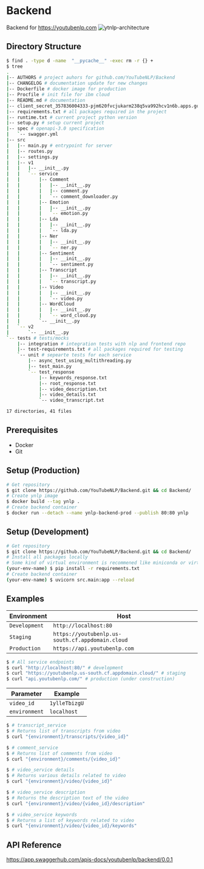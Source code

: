 # Backend
Backend for https://youtubenlp.com
![ytnlp-architecture](https://user-images.githubusercontent.com/31156696/89206709-4aedba00-d5d7-11ea-9b9c-b7ec6ad23a45.png)

## Directory Structure
```bash
$ find . -type d -name  "__pycache__" -exec rm -r {} +
$ tree
.
|-- AUTHORS # project auhors for github.com/YouTubeNLP/Backend
|-- CHANGELOG # documentation update for new changes
|-- Dockerfile # docker image for production
|-- Procfile # init file for ibm cloud
|-- README.md # documentation
|-- client_secret_357836004333-pjm620fvcjukarm238q5va992hcv1n6b.apps.googleusercontent.com.json
|-- requirements.txt # all packages required in the project
|-- runtime.txt # current project python version
|-- setup.py # setup current project
|-- spec # openapi-3.0 specification
|   `-- swagger.yml
|-- src
|   |-- main.py # entrypoint for server
|   |-- routes.py
|   |-- settings.py
|   |-- v1
|   |   |-- __init__.py
|   |   `-- service
|   |       |-- Comment
|   |       |   |-- __init__.py
|   |       |   |-- comment.py
|   |       |   `-- comment_downloader.py
|   |       |-- Emotion
|   |       |   |-- __init__.py
|   |       |   `-- emotion.py
|   |       |-- Lda
|   |       |   |-- __init__.py
|   |       |   `-- lda.py
|   |       |-- Ner
|   |       |   |-- __init__.py
|   |       |   `-- ner.py
|   |       |-- Sentiment
|   |       |   |-- __init__.py
|   |       |   `-- sentiment.py
|   |       |-- Transcript
|   |       |   |-- __init__.py
|   |       |   `-- transcript.py
|   |       |-- Video
|   |       |   |-- __init__.py
|   |       |   `-- video.py
|   |       |-- WordCloud
|   |       |   |-- __init__.py
|   |       |   `-- word_cloud.py
|   |       `-- __init__.py
|   `-- v2
|       `-- __init__.py
`-- tests # tests/mocks
    |-- integration # integration tests with nlp and frontend repo
    |-- test-requirements.txt # all packages required for testing
    `-- unit # sepearte tests for each service
        |-- async_test_using_multithreading.py
        |-- test_main.py
        `-- test_response
            |-- keywords_response.txt
            |-- root_response.txt
            |-- video_description.txt
            |-- video_details.txt
            `-- video_transcript.txt

17 directories, 41 files
```

## Prerequisites
- Docker
- Git

## Setup (Production)
```bash
# Get repository
$ git clone https://github.com/YouTubeNLP/Backend.git && cd Backend/
# Create ynlp image
$ docker build --tag ynlp .
# Create backend container
$ docker run --detach --name ynlp-backend-prod --publish 80:80 ynlp
 ```

## Setup (Development)
```bash
# Get repository
$ git clone https://github.com/YouTubeNLP/Backend.git && cd Backend/
# Install all packages locally
# Some kind of virtual environment is recommened like miniconda or virtualenv
(your-env-name) $ pip install -r requirements.txt
# Create backend container
(your-env-name) $ uvicorn src.main:app --reload
 ```

## Examples
| Environment | Host 
| - | - 
| `Development` | `http://localhost:80`
| `Staging` | `https://youtubenlp.us-south.cf.appdomain.cloud`
| `Production` | `https://api.youtubenlp.com`

```bash
$ # All service endpoints
$ curl "http://localhost:80/" # development
$ curl "https://youtubenlp.us-south.cf.appdomain.cloud/" # staging
$ curl "api.youtubenlp.com/" # production (under construction)
```

| Parameter | Example 
| - | - 
| `video_id` | `1ylleTbizgU`
| `environment` | `localhost`

```bash
$ # transcript_service
$ # Returns list of transcripts from video
$ curl "{environment}/transcripts/{video_id}"
```
```bash
$ # comment_service
$ # Returns list of comments from video
$ curl "{environment}/comments/{video_id}"
```
```bash
$ # video_service details
$ # Returns various details related to video
$ curl "{environment}/video/{video_id}"
```
```bash
$ # video_service description
$ # Returns the description text of the video
$ curl "{environment}/video/{video_id}/description"
```
```bash
$ # video_service keywords
$ # Returns a list of keywords related to video
$ curl "{environment}/video/{video_id}/keywords"
```

## API Reference
https://app.swaggerhub.com/apis-docs/youtubenlp/backend/0.0.1
